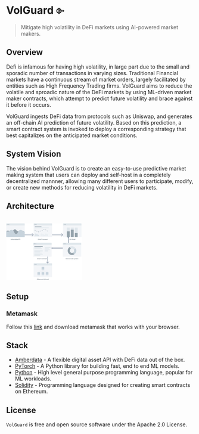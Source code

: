 # VolGuard ⌱

> Mitigate  high volatility in DeFi markets using AI-powered market
makers.

## Overview

Defi is infamous for having high volatility, in large part due to the
small and sporadic number of transactions in varying sizes. Traditional 
Financial markets have a continuous stream of market orders, largely 
facilitated by entities such as High Frequency Trading firms. VolGuard 
aims to reduce the volatile and sproadic nature of the DeFi markets by
using ML-driven market maker contracts, which attempt to predict future 
volatility and brace against it before it occurs.

VolGuard ingests DeFi data from protocols such as Uniswap, and
generates an off-chain AI prediction of future volatility. Based on this 
prediction, a smart contract system is invoked to deploy a corresponding
strategy that best capitalizes on the anticipated market conditions.
<br/>

## System Vision

The vision behind VolGuard is to create an easy-to-use predictive market
making system that users can deploy and self-host in a completely decentralized
mannner, allowing many different users to participate, modify, or create 
new methods for reducing volatility in DeFi markets.

## Architecture
<br/>
<img src="/arch_diagram.png" width="40%"/>

## Setup
### Metamask

Follow this [link](https://support.metamask.io/hc/en-us/articles/360015489531-Getting-started-with-MetaMask) and download metamask that works with your browser. 

## Stack

- [Amberdata](https://amberdata.io/) - A flexible digital asset API with DeFi data out of the box.
- [PyTorch](https://pytorch.org/) - A Python library for building fast, end to end ML models.
- [Python](https://python.org/) - High level general purpose programming language, popular for ML workloads.
- [Solidity](https://soliditylang.org/) - Programming language designed for creating smart contracts on Ethereum.


## License

`VolGuard` is free and open source software under the Apache 2.0 License.
